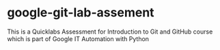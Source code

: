 # google-git-lab-assement
This is a Quicklabs Assessment for Introduction to Git and GitHub course which is part of Google IT Automation with Python
